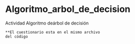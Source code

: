 # Algoritmo_arbol_de_decision
Actividad Algoritmo deárbol de decisión

    **El cuestionario esta en el mismo archivo 
    del código
